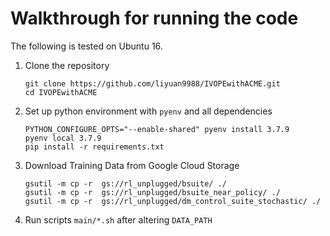 # Walkthrough for running the code
The following is tested on Ubuntu 16.

1. Clone the repository
   
   ```
   git clone https://github.com/liyuan9988/IVOPEwithACME.git
   cd IVOPEwithACME
   ```

2. Set up python environment with `pyenv` and all dependencies
   
   ```
   PYTHON_CONFIGURE_OPTS="--enable-shared" pyenv install 3.7.9
   pyenv local 3.7.9
   pip install -r requirements.txt
   ```

3. Download Training Data from Google Cloud Storage

    ```
    gsutil -m cp -r  gs://rl_unplugged/bsuite/ ./
    gsutil -m cp -r  gs://rl_unplugged/bsuite_near_policy/ ./
    gsutil -m cp -r  gs://rl_unplugged/dm_control_suite_stochastic/ ./
    ```

4. Run scripts `main/*.sh` after altering `DATA_PATH`

